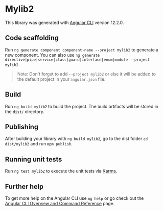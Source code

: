# Mylib2

This library was generated with [Angular CLI](https://github.com/angular/angular-cli) version 12.2.0.

## Code scaffolding

Run `ng generate component component-name --project mylib2` to generate a new component. You can also use `ng generate directive|pipe|service|class|guard|interface|enum|module --project mylib2`.
> Note: Don't forget to add `--project mylib2` or else it will be added to the default project in your `angular.json` file. 

## Build

Run `ng build mylib2` to build the project. The build artifacts will be stored in the `dist/` directory.

## Publishing

After building your library with `ng build mylib2`, go to the dist folder `cd dist/mylib2` and run `npm publish`.

## Running unit tests

Run `ng test mylib2` to execute the unit tests via [Karma](https://karma-runner.github.io).

## Further help

To get more help on the Angular CLI use `ng help` or go check out the [Angular CLI Overview and Command Reference](https://angular.io/cli) page.
